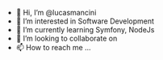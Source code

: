 - 👋 Hi, I’m @lucasmancini
- 👀 I’m interested in Software Development
- 🌱 I’m currently learning Symfony, NodeJs
- 💞️ I’m looking to collaborate on 
- 📫 How to reach me ...

<!---
lucasmancini/lucasmancini is a ✨ special ✨ repository because its `README.md` (this file) appears on your GitHub profile.
You can click the Preview link to take a look at your changes.
--->
